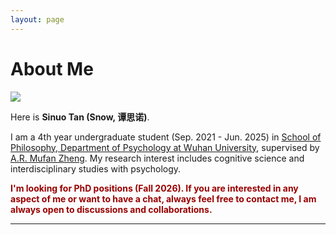 ```yaml
---
layout: page
---
```


# About Me

<img src="https://sinuotan.github.io/snow.jpg" class="floatpic">

Here is **Sinuo Tan (Snow, 谭思诺)**.<br>

I am a 4th year undergraduate student (Sep. 2021 - Jun. 2025) in [School of Philosophy, Department of Psychology at Wuhan University](https://philosophy.whu.edu.cn/xlxx.htm), supervised by [A.R. Mufan Zheng](https://philosophy.whu.edu.cn/info/1346/101781.htm). My research interest includes cognitive science and interdisciplinary studies with psychology.

**<font color="#990000">I'm looking for PhD positions (Fall 2026). If you are interested in any aspect of me or want to have a chat, always feel free to contact me, I am always open to discussions and collaborations.</font>**

---

<!-- ## Research Interests -->


